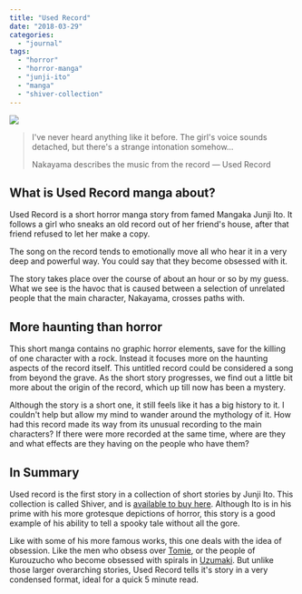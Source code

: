 ```yaml
---
title: "Used Record"
date: "2018-03-29"
categories: 
  - "journal"
tags: 
  - "horror"
  - "horror-manga"
  - "junji-ito"
  - "manga"
  - "shiver-collection"
---
```


[![](images/Used-Record-manga-cover.jpg)](https://davidpeach.co.uk/wp-content/uploads/2018/03/Used-Record-manga-cover.jpg)

> I've never heard anything like it before. The girl's voice sounds detached, but there's a strange intonation somehow...
> 
> Nakayama describes the music from the record — Used Record

## What is Used Record manga about?

Used Record is a short horror manga story from famed Mangaka Junji Ito. It follows a girl who sneaks an old record out of her friend's house, after that friend refused to let her make a copy.

The song on the record tends to emotionally move all who hear it in a very deep and powerful way. You could say that they become obsessed with it.

The story takes place over the course of about an hour or so by my guess. What we see is the havoc that is caused between a selection of unrelated people that the main character, Nakayama, crosses paths with.

## More haunting than horror

This short manga contains no graphic horror elements, save for the killing of one character with a rock. Instead it focuses more on the haunting aspects of the record itself. This untitled record could be considered a song from beyond the grave. As the short story progresses, we find out a little bit more about the origin of the record, which up till now has been a mystery.

Although the story is a short one, it still feels like it has a big history to it. I couldn't help but allow my mind to wander around the mythology of it. How had this record made its way from its unusual recording to the main characters? If there were more recorded at the same time, where are they and what effects are they having on the people who have them?

## In Summary

Used record is the first story in a collection of short stories by Junji Ito. This collection is called Shiver, and is [available to buy here](https://amzn.to/2UTj2dk). Although Ito is in his prime with his more grotesque depictions of horror, this story is a good example of his ability to tell a spooky tale without all the gore.

Like with some of his more famous works, this one deals with the idea of obsession. Like the men who obsess over [Tomie](/tag/tomie-collection/), or the people of Kurouzucho who become obsessed with spirals in [Uzumaki](/tag/uzumaki/). But unlike those larger overarching stories, Used Record tells it's story in a very condensed format, ideal for a quick 5 minute read.
